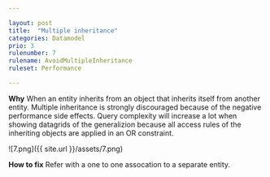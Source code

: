 ```yaml
---

layout: post
title:  "Multiple inheritance"
categories: Datamodel
prio: 3
rulenumber: 7
rulename: AvoidMultipleInheritance
ruleset: Performance

---
```


**Why**
When an entity inherits from an object that inherits itself from another entity. Multiple inheritance is strongly discouraged because of the negative performance side effects. Query complexity will increase a lot when showing datagrids of the generalizion because all access rules of the inheriting objects are applied in an OR constraint.

![7.png]({{ site.url }}/assets/7.png)

**How to fix**
Refer with a one to one assocation to a separate entity.
